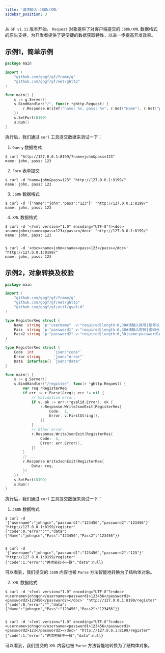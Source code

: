 ```yaml
---
title: '请求输入-JSON/XML'
sidebar_position: 3
---
```


从 `GF v1.11` 版本开始， `Request` 对象提供了对客户端提交的 `JSON/XML` 数据格式的原生支持，为开发者提供了更便捷的数据获取特性，以进一步提高开发效率。

## 示例1，简单示例

```  go
package main

import (
	"github.com/gogf/gf/frame/g"
	"github.com/gogf/gf/net/ghttp"
)

func main() {
	s := g.Server()
	s.BindHandler("/", func(r *ghttp.Request) {
		r.Response.Writef("name: %v, pass: %v", r.Get("name"), r.Get("pass"))
	})
	s.SetPort(8199)
	s.Run()
}

```

执行后，我们通过 `curl` 工具提交数据来测试一下：

1. `Query` 数据格式




``` undefined
$ curl "http://127.0.0.1:8199/?name=john&pass=123"
name: john, pass: 123

```

2. `Form` 表单提交




``` undefined
$ curl -d "name=john&pass=123" "http://127.0.0.1:8199/"
name: john, pass: 123

```

3. `JSON` 数据格式




``` undefined
$ curl -d '{"name":"john","pass":"123"}' "http://127.0.0.1:8199/"
name: john, pass: 123

```

4. `XML` 数据格式




``` undefined
$ curl -d '<?xml version="1.0" encoding="UTF-8"?><doc><name>john</name><pass>123</pass></doc>' "http://127.0.0.1:8199/"
name: john, pass: 123


$ curl -d '<doc><name>john</name><pass>123</pass></doc>' "http://127.0.0.1:8199/"
name: john, pass: 123

```


## 示例2，对象转换及校验

```  go
package main

import (
	"github.com/gogf/gf/frame/g"
	"github.com/gogf/gf/net/ghttp"
	"github.com/gogf/gf/util/gvalid"
)

type RegisterReq struct {
	Name  string `p:"username"  v:"required|length:6,30#请输入账号|账号长度为:min到:max位"`
	Pass  string `p:"password1" v:"required|length:6,30#请输入密码|密码长度不够"`
	Pass2 string `p:"password2" v:"required|length:6,30|same:password1#请确认密码|密码长度不够|两次密码不一致"`
}

type RegisterRes struct {
	Code  int         `json:"code"`
	Error string      `json:"error"`
	Data  interface{} `json:"data"`
}

func main() {
	s := g.Server()
	s.BindHandler("/register", func(r *ghttp.Request) {
		var req *RegisterReq
		if err := r.Parse(&req); err != nil {
			// Validation error.
			if v, ok := err.(*gvalid.Error); ok {
				r.Response.WriteJsonExit(RegisterRes{
					Code:  1,
					Error: v.FirstString(),
				})
			}
			// Other error.
			r.Response.WriteJsonExit(RegisterRes{
				Code:  1,
				Error: err.Error(),
			})
		}
		// ...
		r.Response.WriteJsonExit(RegisterRes{
			Data: req,
		})
	})
	s.SetPort(8199)
	s.Run()
}

```

执行后，我们通过 `curl` 工具提交数据来测试一下：

1. `JSON` 数据格式




``` undefined
$ curl -d '{"username":"johngcn","password1":"123456","password2":"123456"}' "http://127.0.0.1:8199/register"
{"code":0,"error":"","data":{"Name":"johngcn","Pass":"123456","Pass2":"123456"}}


$ curl -d '{"username":"johngcn","password1":"123456","password2":"123"}' "http://127.0.0.1:8199/register"
{"code":1,"error":"两次密码不一致","data":null}

```


可以看到，我们提交的 `JSON` 内容也被 `Parse` 方法智能地转换为了结构体对象。

2. `XML` 数据格式




``` undefined
$ curl -d '<?xml version="1.0" encoding="UTF-8"?><doc><username>johngcn</username><password1>123456</password1><password2>123456</password2></doc>' "http://127.0.0.1:8199/register"
{"code":0,"error":"","data":{"Name":"johngcn","Pass":"123456","Pass2":"123456"}}


$ curl -d '<?xml version="1.0" encoding="UTF-8"?><doc><username>johngcn</username><password1>123456</password1><password2>123</password2></doc>' "http://127.0.0.1:8199/register"
{"code":1,"error":"两次密码不一致","data":null}

```


可以看到，我们提交的 `XML` 内容也被 `Parse` 方法智能地转换为了结构体对象。